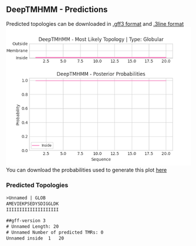 ## DeepTMHMM - Predictions
Predicted topologies can be downloaded in [.gff3 format](TMRs.gff3) and [.3line format](predicted_topologies.3line)
![picture](plot.png)
You can download the probabilities used to generate this plot [here](Unnamed_probs.csv)
### Predicted Topologies
```
>Unnamed | GLOB
AMEVIEKPSEDYSDIGGLDK
IIIIIIIIIIIIIIIIIIII

```


```
##gff-version 3
# Unnamed Length: 20
# Unnamed Number of predicted TMRs: 0
Unnamed	inside	1	20				

```
